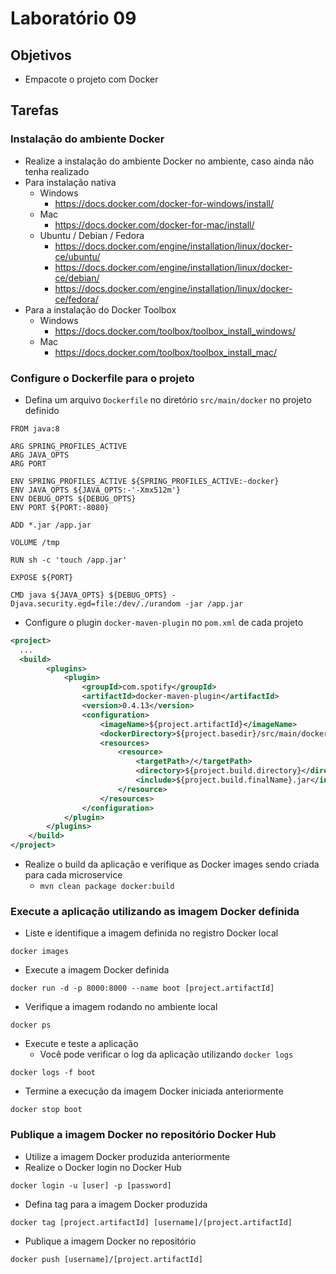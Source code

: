 # Laboratório 09

## Objetivos
- Empacote o projeto com Docker

## Tarefas

### Instalação do ambiente Docker
- Realize a instalação do ambiente Docker no ambiente, caso ainda não tenha realizado
- Para instalação nativa
  - Windows
    - https://docs.docker.com/docker-for-windows/install/
  - Mac
    - https://docs.docker.com/docker-for-mac/install/
  - Ubuntu / Debian / Fedora
    - https://docs.docker.com/engine/installation/linux/docker-ce/ubuntu/
    - https://docs.docker.com/engine/installation/linux/docker-ce/debian/
    - https://docs.docker.com/engine/installation/linux/docker-ce/fedora/
- Para a instalação do Docker Toolbox
  - Windows
    - https://docs.docker.com/toolbox/toolbox_install_windows/
  - Mac
    - https://docs.docker.com/toolbox/toolbox_install_mac/

### Configure o Dockerfile para o projeto
- Defina um arquivo `Dockerfile` no diretório `src/main/docker` no projeto definido
```
FROM java:8

ARG SPRING_PROFILES_ACTIVE
ARG JAVA_OPTS
ARG PORT

ENV SPRING_PROFILES_ACTIVE ${SPRING_PROFILES_ACTIVE:-docker}
ENV JAVA_OPTS ${JAVA_OPTS:-'-Xmx512m'}
ENV DEBUG_OPTS ${DEBUG_OPTS}
ENV PORT ${PORT:-8080}

ADD *.jar /app.jar

VOLUME /tmp

RUN sh -c 'touch /app.jar'

EXPOSE ${PORT}

CMD java ${JAVA_OPTS} ${DEBUG_OPTS} -Djava.security.egd=file:/dev/./urandom -jar /app.jar
```
- Configure o plugin `docker-maven-plugin` no `pom.xml` de cada projeto
```xml
<project>
  ...
  <build>
        <plugins>
            <plugin>
                <groupId>com.spotify</groupId>
                <artifactId>docker-maven-plugin</artifactId>
                <version>0.4.13</version>
                <configuration>
                    <imageName>${project.artifactId}</imageName>
                    <dockerDirectory>${project.basedir}/src/main/docker</dockerDirectory>
                    <resources>
                        <resource>
                            <targetPath>/</targetPath>
                            <directory>${project.build.directory}</directory>
                            <include>${project.build.finalName}.jar</include>
                        </resource>
                    </resources>
                </configuration>
            </plugin>
        </plugins>
    </build>
</project>
```
- Realize o build da aplicação e verifique as Docker images sendo criada para cada microservice
  - `mvn clean package docker:build`

### Execute a aplicação utilizando as imagem Docker definida
- Liste e identifique a imagem definida no registro Docker local
```
docker images
```
- Execute a imagem Docker definida
```
docker run -d -p 8000:8000 --name boot [project.artifactId]
```
- Verifique a imagem rodando no ambiente local
```
docker ps
```
- Execute e teste a aplicação
  - Você pode verificar o log da aplicação utilizando `docker logs`
```
docker logs -f boot
```
- Termine a execução da imagem Docker iniciada anteriormente
```
docker stop boot
```
### Publique a imagem Docker no repositório Docker Hub
- Utilize a imagem Docker produzida anteriormente
- Realize o Docker login no Docker Hub
```
docker login -u [user] -p [password]
```
- Defina tag para a imagem Docker produzida
```
docker tag [project.artifactId] [username]/[project.artifactId]
```
- Publique a imagem Docker no repositório
```
docker push [username]/[project.artifactId]
```
